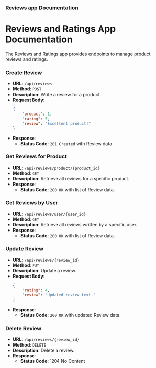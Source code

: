 ### Reviews app Documentation

# Reviews and Ratings App Documentation

The Reviews and Ratings app provides endpoints to manage product reviews and ratings.

### Create Review
- **URL**: `/api/reviews`
- **Method**: `POST`
- **Description**: Write a review for a product.
- **Request Body**:
  ```json
  {
      "product": 1,
      "rating": 5,
      "review": "Excellent product!"
  }
  ```
- **Response**:
  - **Status Code**: `201 Created` with Review data.

### Get Reviews for Product
- **URL**: `/api/reviews/product/{product_id}`
- **Method**: `GET`
- **Description**: Retrieve all reviews for a specific product.
- **Response**:
  - **Status Code**: `200 OK` with list of Review data.

### Get Reviews by User
- **URL**: `/api/reviews/user/{user_id}`
- **Method**: `GET`
- **Description**: Retrieve all reviews written by a specific user.
- **Response**:
  - **Status Code**: `200 OK` with list of Review data.

### Update Review
- **URL**: `/api/reviews/{review_id}`
- **Method**: `PUT`
- **Description**: Update a review.
- **Request Body**:
  ```json
  {
      "rating": 4,
      "review": "Updated review text."
  }
  ```
- **Response**:
  - **Status Code**: `200 OK` with updated Review data.

### Delete Review
- **URL**: `/api/reviews/{review_id}`
- **Method**: `DELETE`
- **Description**: Delete a review.
- **Response**:
  - **Status Code**: `204 No Content
